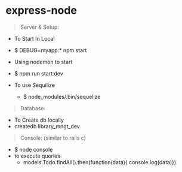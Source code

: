 # express-node

> Server & Setup:

  - To Start In Local 

   - $ DEBUG=myapp:* npm start

  - Using nodemon to start <this command detects changes and restarts automatically>
   - $ npm run start:dev

  - To use Sequilize
    - $ node_modules/.bin/sequelize <cmd>


> Database:

  - To Create db locally
   - createdb library_mngt_dev

> Console: (similar to rails c)
  - $ node console
  - to execute queries
    - models.Todo.findAll().then(function(data){ console.log(data)})